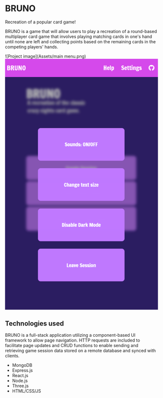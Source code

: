 # BRUNO

Recreation of a popular card game! 

BRUNO is a game that will allow users to play a recreation of a round-based multiplayer card game that involves playing matching cards in one's hand until none are left and collecting points based on the remaining cards in the competing players' hands.

![Project image](Assets/main menu.png)
![Project image](Assets/options.png)

## Technologies used

BRUNO is a full-stack application utilizing a component-based UI framework to allow page navigation. HTTP requests are included to facilitate page updates and CRUD functions to enable sending and retrieving game session data stored on a remote database and synced with clients.

* MongoDB
* Express.js
* React.js
* Node.js
* Three.js
* HTML/CSS/JS

 